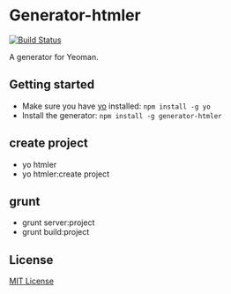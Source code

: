 # Generator-htmler
[![Build Status](https://secure.travis-ci.org/xydudu/generator-htmler.png?branch=master)](https://travis-ci.org/xydudu/generator-htmler)

A generator for Yeoman.

## Getting started
- Make sure you have [yo](https://github.com/yeoman/yo) installed:
    `npm install -g yo`
- Install the generator: `npm install -g generator-htmler`

## create project
- yo htmler
- yo htmler:create project

## grunt
- grunt server:project
- grunt build:project

## License
[MIT License](http://en.wikipedia.org/wiki/MIT_License)
